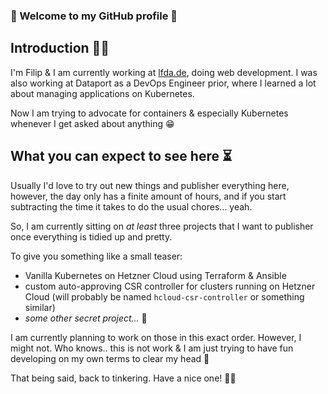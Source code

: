 ### 🌠 Welcome to my GitHub profile 🌠

## Introduction 👨‍💻
I'm Filip & I am currently working at [lfda.de](https://lfda.de), doing web development.
I was also working at Dataport as a DevOps Engineer prior, where I learned a lot about managing applications on Kubernetes.

Now I am trying to advocate for containers & especially Kubernetes whenever I get asked about anything 😁

## What you can expect to see here ⏳
Usually I'd love to try out new things and publisher everything here, however, the day only has a finite amount of hours, and if you start subtracting the time it takes to do the usual chores...
yeah. 

So, I am currently sitting on *at least* three projects that I want to publisher once everything is tidied up and pretty.

To give you something like a small teaser:

* Vanilla Kubernetes on Hetzner Cloud using Terraform & Ansible
* custom auto-approving CSR controller for clusters running on Hetzner Cloud (will probably be named `hcloud-csr-controller` or something similar)
* *some other secret project...* 🤫

I am currently planning to work on those in this exact order. However, I might not. Who knows.. this is not work & I am just trying to have fun developing on my own terms to clear my head 🙂

That being said, back to tinkering. Have a nice one! 🍻😏

<!--
**filipweidemann/filipweidemann** is a ✨ _special_ ✨ repository because its `README.md` (this file) appears on your GitHub profile.

Here are some ideas to get you started:

- 🔭 I’m currently working on ...
- 🌱 I’m currently learning ...
- 👯 I’m looking to collaborate on ...
- 🤔 I’m looking for help with ...
- 💬 Ask me about ...
- 📫 How to reach me: ...
- 😄 Pronouns: ...
- ⚡ Fun fact: ...
-->
